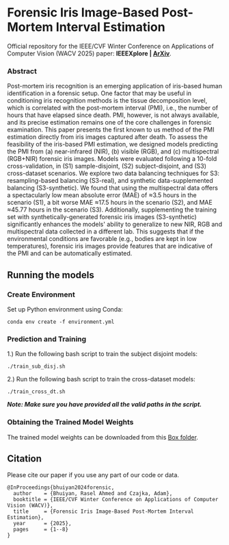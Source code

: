 # Forensic Iris Image-Based Post-Mortem Interval Estimation 

Official repository for the IEEE/CVF Winter Conference on Applications of Computer Vision (WACV 2025) paper: **IEEEXplore | [ArXiv](https://arxiv.org/pdf/2404.10172)**.

### Abstract
Post-mortem iris recognition is an emerging application of iris-based human identification in a forensic setup. One factor that may be useful in conditioning iris recognition methods is the tissue decomposition level, which is correlated with the post-mortem interval (PMI), i.e., the number of hours that have elapsed since death. PMI, however, is not always available, and its precise estimation remains one of the core challenges in forensic examination. This paper presents the first known to us method of the PMI estimation directly from iris images captured after death. To assess the feasibility of the iris-based PMI estimation, we designed models predicting the PMI from (a) near-infrared (NIR), (b) visible (RGB), and (c) multispectral (RGB+NIR) forensic iris images. Models were evaluated following a 10-fold cross-validation, in (S1) sample-disjoint, (S2) subject-disjoint, and (S3) cross-dataset scenarios. We explore two data balancing techniques for S3: resampling-based balancing (S3-real), and synthetic data-supplemented balancing (S3-synthetic). We found that using the multispectral data offers a spectacularly low mean absolute error (MAE) of ≈3.5 hours in the scenario (S1), a bit worse MAE ≈17.5 hours in the scenario (S2), and MAE ≈45.77 hours in the scenario (S3). Additionally, supplementing the training set with synthetically-generated forensic iris images (S3-synthetic) significantly enhances the models' ability to generalize to new NIR, RGB and multispectral data collected in a different lab. This suggests that if the environmental conditions are favorable (e.g., bodies are kept in low temperatures), forensic iris images provide features that are indicative of the PMI and can be automatically estimated.

## Running the models

### Create Environment
Set up Python environment using Conda:

``
conda env create -f environment.yml
``

### Prediction and Training
1.) Run the following bash script to train the subject disjoint models:

``
./train_sub_disj.sh
``

2.) Run the following bash script to train the cross-dataset models:

``
./train_cross_dt.sh
``

***Note: Make sure you have provided all the valid paths in the script.***

### Obtaining the Trained Model Weights
The trained model weights can be downloaded from this [Box folder](https://notredame.box.com/s/5nugb0k602d28va3exlkzkec2wzokyh3).

## Citation
Please cite our paper if you use any part of our code or data.

```
@InProceedings{bhuiyan2024forensic,
  author    = {Bhuiyan, Rasel Ahmed and Czajka, Adam},
  booktitle = {IEEE/CVF Winter Conference on Applications of Computer Vision (WACV)},
  title     = {Forensic Iris Image-Based Post-Mortem Interval Estimation},
  year      = {2025},
  pages     = {1--8}
}
```
